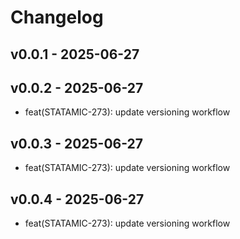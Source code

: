 # Changelog

## v0.0.1 - 2025-06-27

## v0.0.2 - 2025-06-27
- feat(STATAMIC-273): update versioning workflow

## v0.0.3 - 2025-06-27
- feat(STATAMIC-273): update versioning workflow

## v0.0.4 - 2025-06-27
- feat(STATAMIC-273): update versioning workflow
